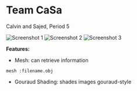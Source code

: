 # Team CaSa
Calvin and Sajed, Period 5

![Screenshot 1](https://i.imgur.com/oQx2fdV.png)
![Screenshot 2](https://i.imgur.com/YsAq41T.png)
![Screenshot 3](https://i.imgur.com/Mhqq4Xb.png)

**Features:**
+ Mesh: can retrieve information 
```
mesh :filename.obj
```
+ Gouraud Shading: shades images gouraud-style
